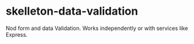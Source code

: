 # skelleton-data-validation
Nod form and data Validation.  Works independently or with services like Express.
